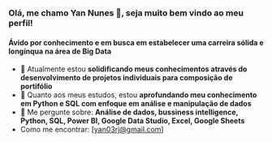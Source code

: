 ### Olá, me chamo Yan Nunes 👋, seja muito bem vindo ao meu perfil!

#### Ávido por conhecimento e em busca em estabelecer uma carreira sólida e longínqua na área de Big Data

* 🔭 Atualmente estou **solidificando meus conhecimentos através do desenvolvimento de projetos individuais para composição de portifólio**
* 🌱  Quanto aos meus estudos, estou **aprofundando meu conhecimento em Python e SQL com enfoque em análise e manipulação de dados**
* 💬 Me pergunte sobre: **Análise de dados, bussiness intelligence, Python, SQL, Power BI, Google Data Studio, Excel, Google Sheets**
* Como me encontrar: [yan03rj@gmail.com]
<!--
**yannunes03/yannunes03** is a ✨ _special_ ✨ repository because its `README.md` (this file) appears on your GitHub profile.

Here are some ideas to get you started:

- 
- 📫 
- 😄 Pronouns: ...
- ⚡ Fun fact: ...
-->
